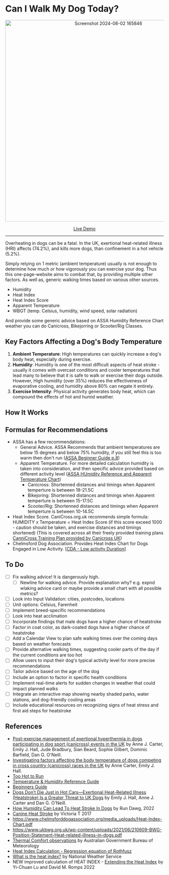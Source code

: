 # Can I Walk My Dog Today?

<p align="center">
  <img width="640" alt="Screenshot 2024-08-02 165846" src="https://github.com/user-attachments/assets/e6867978-daa7-4d1c-9a6e-40cfc34bb44d">
</p>

<p align="center">
  <a href="https://xryul.github.io/can-I-walk-my-dog-today/">Live Demo</a>
</p>

---

Overheating in dogs can be a fatal. In the UK, exertional heat-related illness (HRI) affects (74.2%), and kills more dogs, than confinement in a hot vehicle (5.2%).

Simply relying on 1 metric (ambient temperature) usually is not enough to determine how much or how vigorously you can exercise your dog. Thus this one-page-website aims to combat that, by providing multiple other factors. As well as, generic walking times based on various other sources.

- Humidity
- Heat Index
- Heat Index Score
- Apparent Temperature
- WBGT (temp. Celsius, humidity, wind speed, solar radiation)

And provide some generic advice based on ASSA Humidity Reference Chart weather you can do Canicross, Bikejorring or Scooter/Rig Classes.

## Key Factors Affecting a Dog's Body Temperature

1. **Ambient Temperature**: High temperatures can quickly increase a dog's body heat, especially during exercise.
2. **Humidity**:  Humidity is one of the most difficult aspects of heat stroke - usually it comes with overcast conditions and cooler temperatures that lead many to believe that it is safe to walk or exercise their dogs outside. However, High humidity (over 35%) reduces the effectiveness of evaporative cooling, and humidity above 80% can negate it entirely.
3. **Exercise Intensity**: Physical activity generates body heat, which can compound the effects of hot and humid weather.

## How It Works



## Formulas for Recommendations
- ASSA has a few recommendations:
  - General Advice. ASSA Recommends that ambient temperatures are below 15 degrees and below 75% humidity, if you still feel this is too warm then don't run ([ASSA Beginner Guide p.8](https://www.assa.dog/wp-content/uploads/2022/09/assa_beginners_guide_v2022.pdf))
  - Apparent Temperature. For more detailed calculation humidity is taken into consideration, and then specific advice provided based on different activity level ([ASSA HUmidity Reference and Apparent Temperature Chart](https://assa.dog/wp-content/uploads/2017/06/Temp-Humdity-Reference-Guide-v1.0-May-2017.pdf))
    - Canicross: Shortenned distances and timings when Apparent temperture is between 18-21.5C
    - Bikejoring: Shortenned distances and timings when Apparent temperture is between 15-17.5C
    - Scooter/Rig: Shortenned distances and timings when Apparent temperture is between 10-14.5C
- Heat Index Score. CaniCross.org.uk recommends simple formula: HUMIDITY x Temperature = Heat Index Score (if this score exceed 1000 - caution should be taken, and exercise distances and timings shortened) (This is covered across all their freely provided training plans [CanniCross Training Plan provided by Canicross UK](https://www.canicross.org.uk/canicross-training-plans))
- Chelmsford Dog Association. Provides Heat Index Chart for Dogs Engaged in Low Activity. [[CDA - Low activity Duration](https://www.chelmsforddogassociation.org/media_uploads/Heat-Index-Chart.pdf)]



## To Do

- [ ] Fix walking advice! It is dangerously high.
  - [ ] Newline for walking advice. Provide explanation why? e.g. expnd wlaking advice card or maybe provide a small chart with all possible metrics? 
- [ ] Look into Input Validation: cities, postcodes, locations
- [ ] Unit options: Celsius, Farenheit
- [ ] Implement breed-specific recommendations
- [ ] Look into heat acclimation
- [ ] Incorporate findings that male dogs have a higher chance of heatstroke
- [ ] Factor in coat color, as dark-coated dogs have a higher chance of heatstroke
- [ ] Add a Calendar View to plan safe walking times over the coming days based on weather forecasts
- [ ] Provide alternative walking times, suggesting cooler parts of the day if the current conditions are too hot
- [ ] Allow users to input their dog's typical activity level for more precise recommendations
- [ ] Tailor advice based on the age of the dog
- [ ] Include an option to factor in specific health conditions
- [ ] Implement real-time alerts for sudden changes in weather that could impact planned walks
- [ ] Integrate an interactive map showing nearby shaded parks, water stations, and dog-friendly cooling areas
- [ ] Include educational resources on recognizing signs of heat stress and first aid steps for heatstroke

## References

- [Post-exercise management of exertional hyperthermia in dogs participating in dog sport (canicross) events in the UK](https://www.sciencedirect.com/science/article/pii/S0306456524000457) by Anne J. Carter, Emily J. Hall, Jude Bradbury, Sian Beard, Sophie Gilbert, Dominic Barfield, Dan G. O'Neill.
- [Investigating factors affecting the body temperature of dogs competing in cross country (canicross) races in the UK](https://heatstroke.dog/wp-content/uploads/2018/06/final-canicross-canine-temperatures.pdf) by Anne Carter, Emily J. Hall.
- [Too Hot to Run](https://www.canicross.org.uk/post/too-hot-to-run)
- [Temperature & Humidity Reference Guide](https://assa.dog/wp-content/uploads/2017/06/Temp-Humdity-Reference-Guide-v1.0-May-2017.pdf)
- [Beginners Guide](https://www.assa.dog/wp-content/uploads/2022/09/assa_beginners_guide_v2022.pdf)
- [Dogs Don’t Die Just in Hot Cars—Exertional Heat-Related Illness (Heatstroke) Is a Greater Threat to UK Dogs](https://www.mdpi.com/2076-2615/10/8/1324) by Emily J. Hall, Anne J. Carter and Dan G. O'Neill.
- [How Humidity Can Lead To Heat Stroke In Dogs](https://rundawg.com/how-humidity-can-lead-to-heat-stroke-in-dogs/) by Run Dawg, 2022
- [Canine Heat Stroke](https://www.iowaveterinaryspecialties.com/student-scholars/canine-heat-stroke-literature-review) by Victoria T 2017
- https://www.chelmsforddogassociation.org/media_uploads/Heat-Index-Chart.pdf
- https://www.ukbwg.org.uk/wp-content/uploads/2021/06/210609-BWG-Position-Statement-Heat-related-illness-in-dogs.pdf
- [Thermal Comfort observations](http://www.bom.gov.au/info/thermal_stress/#atapproximation) by Australian Government Bureau of Meteorology
- [Heat Index Calculation - Regression equation of Rothfusz](https://www.wpc.ncep.noaa.gov/heat_index/hi_equation.html)
- [What is the heat index?](https://www.weather.gov/ama/heatindex) by National Weather Service
- NEW improved calculation of HEAT INDEX - [Extending the Heat Index](https://journals.ametsoc.org/view/journals/apme/61/10/JAMC-D-22-0021.1.xml) by Yi-Chuan Lu and David M. Romps 2022